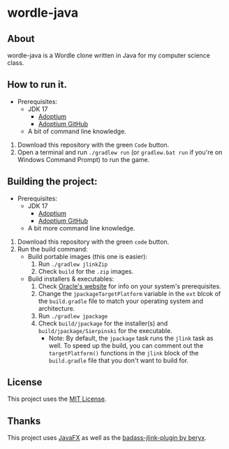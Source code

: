 # wordle-java

## About
wordle-java is a Wordle clone written in Java for my computer science class.

## How to run it.
- Prerequisites:
    - JDK 17
        - [Adoptium](https://adoptium.net/temurin/releases)
        - [Adoptium GitHub](https://github.com/adoptium/temurin17-binaries/releases)
    - A bit of command line knowledge.
1. Download this repository with the green `Code` button.
1. Open a terminal and run `./gradlew run` (or `gradlew.bat run` if you're on Windows Command Prompt) to run the game.

## Building the project:
- Prerequisites:
    - JDK 17
        - [Adoptium](https://adoptium.net/temurin/releases)
        - [Adoptium GitHub](https://github.com/adoptium/temurin17-binaries/releases)
    - A bit more command line knowledge. 
1. Download this repository with the green `code` button.
1. Run the build command:
    - Build portable images (this one is easier):
        1. Run `./gradlew jlinkZip`
        1. Check `build` for the `.zip` images.
    - Build installers & executables:
        1. Check [Oracle's website](https://docs.oracle.com/en/java/javase/14/jpackage/packaging-overview.html#GUID-786E15C0-2CE7-4BDF-9B2F-AC1C57249134:~:text=Java%20Runtime%20Requirements-,Packaging%20Pre%2DReqs,WiX%203.0%20or%20later%20is%20required.,-Application%20Preparation) for info on your system's prerequisites.
        1. Change the `jpackageTargetPlatform` variable in the `ext` blcok of the `build.gradle` file to match your operating system and architecture.
        1. Run `./gradlew jpackage`
        1. Check `build/jpackage` for the installer(s) and `build/jpackage/Sierpinski` for the executable.
            - Note: By default, the `jpackage` task runs the `jlink` task as well. To speed up the build, you can comment out the `targetPlatform()` functions in the `jlink` block of the `build.gradle` file that you don't want to build for.


## License
This project uses the [MIT License](https://opensource.org/licenses/MIT).

## Thanks
This project uses [JavaFX](https://openjfx.io) as well as the [badass-jlink-plugin by beryx](https://github.com/beryx/badass-jlink-plugin).

